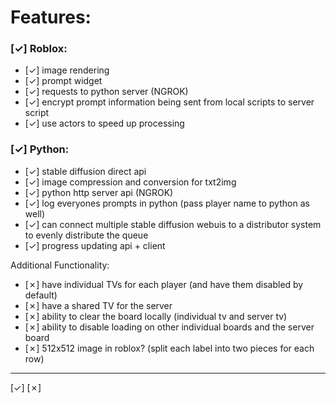 
# Features:

### [✓] Roblox:
- [✓] image rendering
- [✓] prompt widget
- [✓] requests to python server (NGROK)
- [✓] encrypt prompt information being sent from local scripts to server script
- [✓] use actors to speed up processing

### [✓] Python:
- [✓] stable diffusion direct api
- [✓] image compression and conversion for txt2img
- [✓] python http server api (NGROK)
- [✓] log everyones prompts in python (pass player name to python as well)
- [✓] can connect multiple stable diffusion webuis to a distributor system to evenly distribute the queue
- [✓] progress updating api + client

Additional Functionality:
- [✗] have individual TVs for each player (and have them disabled by default)
- [✗] have a shared TV for the server
- [✗] ability to clear the board locally (individual tv and server tv)
- [✗] ability to disable loading on other individual boards and the server board
- [✗] 512x512 image in roblox? (split each label into two pieces for each row)

----
[✓] [✗]
